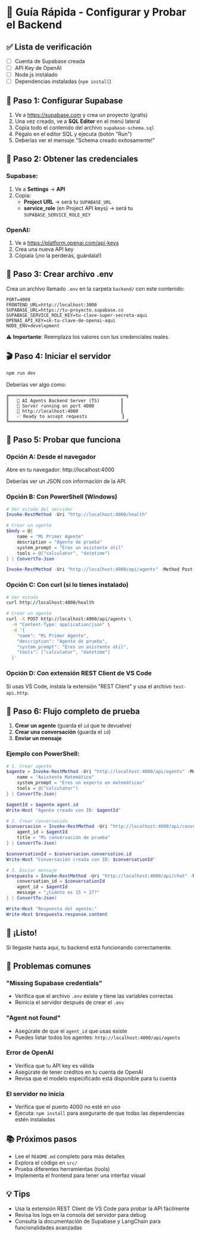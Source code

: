 # 🚀 Guía Rápida - Configurar y Probar el Backend

## ✅ Lista de verificación

- [ ] Cuenta de Supabase creada
- [ ] API Key de OpenAI
- [ ] Node.js instalado
- [ ] Dependencias instaladas (`npm install`)

## 📝 Paso 1: Configurar Supabase

1. Ve a https://supabase.com y crea un proyecto (gratis)
2. Una vez creado, ve a **SQL Editor** en el menú lateral
3. Copia todo el contenido del archivo `supabase-schema.sql` 
4. Pégalo en el editor SQL y ejecuta (botón "Run")
5. Deberías ver el mensaje "Schema creado exitosamente!"

## 🔑 Paso 2: Obtener las credenciales

### Supabase:
1. Ve a **Settings** → **API**
2. Copia:
   - **Project URL** → será tu `SUPABASE_URL`
   - **service_role** (en Project API keys) → será tu `SUPABASE_SERVICE_ROLE_KEY`

### OpenAI:
1. Ve a https://platform.openai.com/api-keys
2. Crea una nueva API key
3. Cópiala (¡no la perderás, guárdala!)

## 🔧 Paso 3: Crear archivo .env

Crea un archivo llamado `.env` en la carpeta `backend/` con este contenido:

```env
PORT=4000
FRONTEND_URL=http://localhost:3000
SUPABASE_URL=https://tu-proyecto.supabase.co
SUPABASE_SERVICE_ROLE_KEY=tu-clave-super-secreta-aqui
OPENAI_API_KEY=sk-tu-clave-de-openai-aqui
NODE_ENV=development
```

⚠️ **Importante**: Reemplaza los valores con tus credenciales reales.

## 🎬 Paso 4: Iniciar el servidor

```bash
npm run dev
```

Deberías ver algo como:

```
╔════════════════════════════════════════════╗
║   🤖 AI Agents Backend Server (TS)        ║
║   🚀 Server running on port 4000          ║
║   📡 http://localhost:4000                ║
║   ✅ Ready to accept requests             ║
╚════════════════════════════════════════════╝
```

## 🧪 Paso 5: Probar que funciona

### Opción A: Desde el navegador

Abre en tu navegador: http://localhost:4000

Deberías ver un JSON con información de la API.

### Opción B: Con PowerShell (Windows)

```powershell
# Ver estado del servidor
Invoke-RestMethod -Uri "http://localhost:4000/health"

# Crear un agente
$body = @{
    name = "Mi Primer Agente"
    description = "Agente de prueba"
    system_prompt = "Eres un asistente útil"
    tools = @("calculator", "datetime")
} | ConvertTo-Json

Invoke-RestMethod -Uri "http://localhost:4000/api/agents" -Method Post -Body $body -ContentType "application/json"
```

### Opción C: Con curl (si lo tienes instalado)

```bash
# Ver estado
curl http://localhost:4000/health

# Crear un agente
curl -X POST http://localhost:4000/api/agents \
  -H "Content-Type: application/json" \
  -d '{
    "name": "Mi Primer Agente",
    "description": "Agente de prueba",
    "system_prompt": "Eres un asistente útil",
    "tools": ["calculator", "datetime"]
  }'
```

### Opción D: Con extensión REST Client de VS Code

Si usas VS Code, instala la extensión "REST Client" y usa el archivo `test-api.http`.

## 📝 Paso 6: Flujo completo de prueba

1. **Crear un agente** (guarda el `id` que te devuelve)
2. **Crear una conversación** (guarda el `id`)
3. **Enviar un mensaje**

### Ejemplo con PowerShell:

```powershell
# 1. Crear agente
$agente = Invoke-RestMethod -Uri "http://localhost:4000/api/agents" -Method Post -ContentType "application/json" -Body (@{
    name = "Asistente Matemático"
    system_prompt = "Eres un experto en matemáticas"
    tools = @("calculator")
} | ConvertTo-Json)

$agentId = $agente.agent.id
Write-Host "Agente creado con ID: $agentId"

# 2. Crear conversación
$conversacion = Invoke-RestMethod -Uri "http://localhost:4000/api/conversations" -Method Post -ContentType "application/json" -Body (@{
    agent_id = $agentId
    title = "Mi conversación de prueba"
} | ConvertTo-Json)

$conversationId = $conversacion.conversation.id
Write-Host "Conversación creada con ID: $conversationId"

# 3. Enviar mensaje
$respuesta = Invoke-RestMethod -Uri "http://localhost:4000/api/chat" -Method Post -ContentType "application/json" -Body (@{
    conversation_id = $conversationId
    agent_id = $agentId
    message = "¿Cuánto es 15 + 27?"
} | ConvertTo-Json)

Write-Host "Respuesta del agente:"
Write-Host $respuesta.response.content
```

## 🎉 ¡Listo!

Si llegaste hasta aquí, tu backend está funcionando correctamente.

## 🐛 Problemas comunes

### "Missing Supabase credentials"
- Verifica que el archivo `.env` existe y tiene las variables correctas
- Reinicia el servidor después de crear el `.env`

### "Agent not found"
- Asegúrate de que el `agent_id` que usas existe
- Puedes listar todos los agentes: `http://localhost:4000/api/agents`

### Error de OpenAI
- Verifica que tu API key es válida
- Asegúrate de tener créditos en tu cuenta de OpenAI
- Revisa que el modelo especificado está disponible para tu cuenta

### El servidor no inicia
- Verifica que el puerto 4000 no esté en uso
- Ejecuta: `npm install` para asegurarte de que todas las dependencias estén instaladas

## 📚 Próximos pasos

- Lee el `README.md` completo para más detalles
- Explora el código en `src/`
- Prueba diferentes herramientas (tools)
- Implementa el frontend para tener una interfaz visual

## 💡 Tips

- Usa la extensión REST Client de VS Code para probar la API fácilmente
- Revisa los logs en la consola del servidor para debug
- Consulta la documentación de Supabase y LangChain para funcionalidades avanzadas

